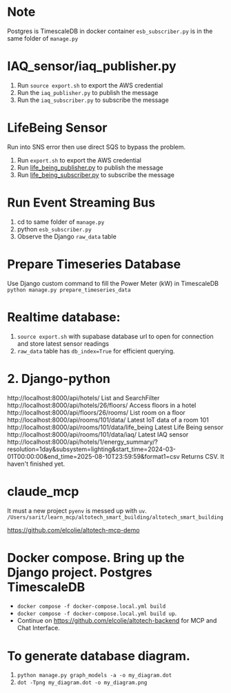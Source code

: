 # Note
Postgres is TimescaleDB in docker container
`esb_subscriber.py` is in the same folder of `manage.py`

# IAQ_sensor/iaq_publisher.py
1. Run `source export.sh` to export the AWS credential
2. Run the `iaq_publisher.py` to publish the message
3. Run the `iaq_subscriber.py` to subscribe the message

# LifeBeing Sensor
Run into SNS error then use direct SQS to bypass the problem.
1. Run `export.sh` to export the AWS credential
1. Run [life_being_publisher.py](LifeBeing_sensor/life_being_publisher.py) to publish the message
2. Run [life_being_subscriber.py](LifeBeing_sensor/life_being_subscriber.py) to subscribe the message

# Run Event Streaming Bus
1. cd to same folder of `manage.py`
2. python `esb_subscriber.py`
3. Observe the Django `raw_data` table

# Prepare Timeseries Database
Use Django custom command to fill the Power Meter (kW) in TimescaleDB
`python manage.py prepare_timeseries_data`

# Realtime database:
1. `source export.sh` with supabase database url to open for connection and store latest sensor readings
1. `raw_data` table has `db_index=True` for efficient querying.

# 2. Django-python
http://localhost:8000/api/hotels/ List and SearchFilter
http://localhost:8000/api/hotels/26/floors/ Access floors in a hotel
http://localhost:8000/api/floors/26/rooms/ List room on a floor
http://localhost:8000/api/rooms/101/data/ Latest IoT data of a room 101
http://localhost:8000/api/rooms/101/data/life_being  Latest Life Being sensor
http://localhost:8000/api/rooms/101/data/iaq/  Latest IAQ sensor
http://localhost:8000/api/hotels/1/energy_summary/?resolution=1day&subsystem=lighting&start_time=2024-03-01T00:00:00&end_time=2025-08-10T23:59:59&format1=csv  Returns CSV. It haven't finished yet.


# claude_mcp
It must a new project `pyenv` is messed up with `uv`.
`/Users/sarit/learn_mcp/altotech_smart_building/altotech_smart_building`

https://github.com/elcolie/altotech-mcp-demo

# Docker compose. Bring up the Django project. Postgres TimescaleDB
- `docker compose -f docker-compose.local.yml build`
- `docker compose -f docker-compose.local.yml build up`.
- Continue on https://github.com/elcolie/altotech-backend for MCP and Chat Interface.

# To generate database diagram.
1. `python manage.py graph_models -a -o my_diagram.dot`
1. `dot -Tpng my_diagram.dot -o my_diagram.png`
